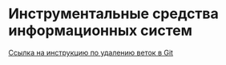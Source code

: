 # Инструментальные средства информационных систем

[Ссылка на инструкцию по удалению веток в Git](https://techrocks.ru/2021/09/04/removing-local-or-remote-branch-in-git/)
